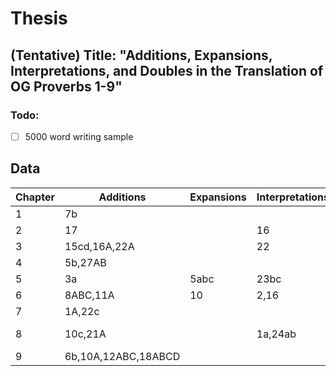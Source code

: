 # Thesis

## (Tentative) Title: "Additions, Expansions, Interpretations, and Doubles in the Translation of OG Proverbs 1-9"
### Todo:
- [ ] 5000 word writing sample

## Data
|   Chapter | Additions           | Expansions      | Interpretations | Doubles          | Other                 |
| --------- | ----------          | --------------- | -------         | ---------------- | -----                 |
|         1 | 7b                  |                 |                 | 14,21,27         | 17 (collapsed)        |
|         2 | 17                  |                 | 16              | 2,3,19,21        |                       |
|         3 | 15cd,16A,22A        |                 | 22              |                  |                       |
|         4 | 5b,27AB             |                 |                 | 10               |                       |
|         5 | 3a                  | 5abc            | 23bc            |                  | 18a (17c MT)          |
|         6 | 8ABC,11A            | 10              | 2,16            | 25               | d                     |
|         7 | 1A,22c              |                 |                 |                  |                       |
|         8 | 10c,21A             |                 | 1a,24ab         |                  | 32-34 (rearrangement) |
|         9 | 6b,10A,12ABC,18ABCD |                 |                 |                  |                       |
